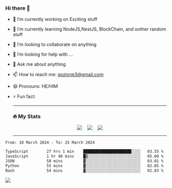 ### Hi there 👋

<!--
**charlieScript/charlieScript** is a ✨ _special_ ✨ repository because its `README.md` (this file) appears on your GitHub profile.

Here are some ideas to get you started: -->

- 🔭 I’m currently working on Exciting stuff
- 🌱 I’m currently learning NodeJS,NestJS, BlockChain, and oother random stuff
- 👯 I’m looking to collaborate on anything
- 🤔 I’m looking for help with ...
- 💬 Ask me about anything
- 📫 How to reach me: gozione3@gmail.com
- 😄 Pronouns: HE/HIM
- ⚡ Fun fact:


  ---

  ### :fire: My Stats

  <div id="stats" align="center">
  <img src="http://github-readme-streak-stats.herokuapp.com?user=charlieScript&theme=dark&date_format=M%20j%5B%2C%20Y%5D" />&nbsp;&nbsp;&nbsp;
  <img src="https://github-readme-stats.vercel.app/api/top-langs/?username=charlieScript&layout=compact&theme=vision-friendly-dark"/>&nbsp;&nbsp;&nbsp;
  <img src="https://github-readme-stats.vercel.app/api?username=charlieScript&show_icons=true&theme=radical"/>
  </div>

  ---



<!--START_SECTION:waka-->

```txt
From: 18 March 2024 - To: 25 March 2024

TypeScript        27 hrs 1 min    █████████████████████░░░░   83.55 %
JavaScript        1 hr 48 mins    █▒░░░░░░░░░░░░░░░░░░░░░░░   05.60 %
JSON              58 mins         ▓░░░░░░░░░░░░░░░░░░░░░░░░   03.01 %
Python            55 mins         ▓░░░░░░░░░░░░░░░░░░░░░░░░   02.85 %
Bash              54 mins         ▓░░░░░░░░░░░░░░░░░░░░░░░░   02.83 %
```

<!--END_SECTION:waka-->
![](https://komarev.com/ghpvc/?username=charlieScript)
